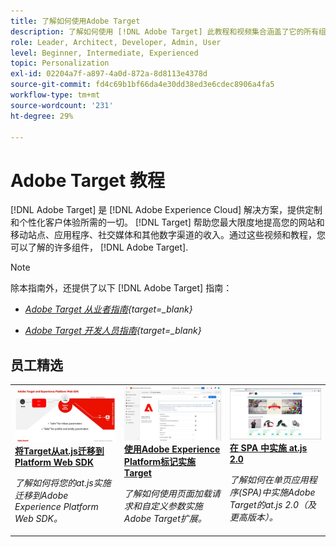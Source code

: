 ```yaml
---
title: 了解如何使用Adobe Target
description: 了解如何使用 [!DNL Adobe Target] 此教程和视频集合涵盖了它的所有组件。
role: Leader, Architect, Developer, Admin, User
level: Beginner, Intermediate, Experienced
topic: Personalization
exl-id: 02204a7f-a897-4a0d-872a-8d8113e4378d
source-git-commit: fd4c69b1bf66da4e30dd38ed3e6cdec8906a4fa5
workflow-type: tm+mt
source-wordcount: '231'
ht-degree: 29%

---
```


# Adobe Target 教程

[!DNL Adobe Target] 是 [!DNL Adobe Experience Cloud] 解决方案，提供定制和个性化客户体验所需的一切。 [!DNL Target] 帮助您最大限度地提高您的网站和移动站点、应用程序、社交媒体和其他数字渠道的收入。通过这些视频和教程，您可以了解的许多组件， [!DNL Adobe Target].

>[!NOTE]
>
>除本指南外，还提供了以下 [!DNL Adobe Target] 指南：
>
>* *[Adobe Target 从业者指南](https://experienceleague.adobe.com/docs/target/using/target-home.html?lang=zh-Hans){target=_blank}*
>
>* *[Adobe Target 开发人员指南](https://experienceleague.adobe.com/docs/target-dev/developer/overview.html?lang=zh-Hans){target=_blank}*


<div id="recs-overview-body-1"></div>
<div id="recs-overview-body-2"></div>
<div id="recs-overview-body-3"></div>
<div id="recs-overview-body-4"></div>
<div id="recs-overview-body-5"></div>
<div id="recs-overview-body-6"></div>

## 员工精选

<table style="margin-top: 0 !important">
<tr>
  <td>
    <a href="https://experienceleague.adobe.com/docs/platform-learn/migrate-target-to-websdk/introduction.html">
      <img alt="将Target从at.js迁移到Platform Web SDK" src="./assets/thumb_websdk.jpg" />
    </a>
    <div>
      <a href="https://experienceleague.adobe.com/docs/platform-learn/migrate-target-to-websdk/introduction.html">
    <strong>将Target从at.js迁移到Platform Web SDK</strong>
    </a>
    </div>
    <p>
    <em>了解如何将您的at.js实施迁移到Adobe Experience Platform Web SDK。</em>
    <p>
  </td>
  <td>
    <a href="https://experienceleague.adobe.com/docs/platform-learn/implement-in-websites/implement-solutions/target.html"> 
      <img alt="使用Adobe Experience Platform标记实施Target" src="./assets/add-adobe-target.jpg"/>
    </a>
    <div>
      <a href="https://experienceleague.adobe.com/docs/platform-learn/implement-in-websites/implement-solutions/target.html">
    <strong>使用Adobe Experience Platform标记实施Target</strong>
    </a>
    </div>
    <p>
    <em>了解如何使用页面加载请求和自定义参数实施Adobe Target扩展。</em>
    <p>
  </td>
   <td>
    <a href="https://experienceleague.adobe.com/docs/target-learn/tutorials/implementation/implement-atjs-20-in-a-single-page-application.html">
      <img alt="在单页应用程序(SPA)中实施Adobe Target的at.js 2.0" src="./assets/26248.png" />
    </a>
    <div>
    <a href="https://experienceleague.adobe.com/docs/target-learn/tutorials/implementation/implement-atjs-20-in-a-single-page-application.html">
    <strong>在 SPA 中实施 at.js 2.0</strong>
    </a>
    </div>
    <p>
    <em> 了解如何在单页应用程序(SPA)中实施Adobe Target的at.js 2.0（及更高版本）。</em>
    <p>
  </td>
</tr>
</table>